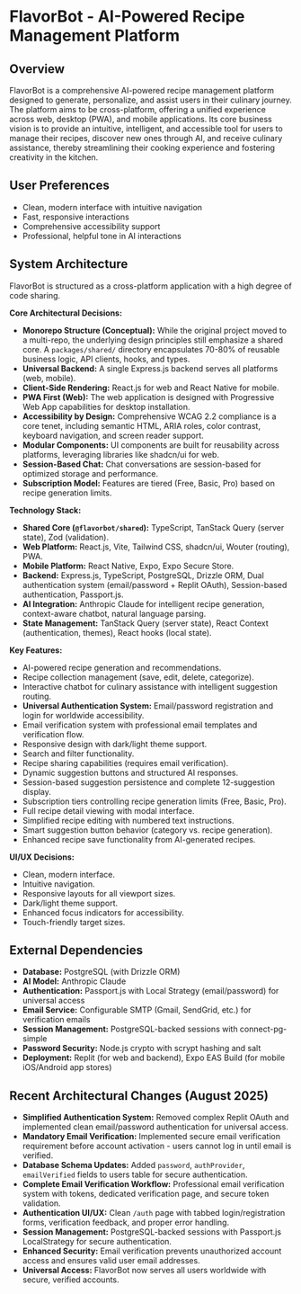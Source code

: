 # FlavorBot - AI-Powered Recipe Management Platform

## Overview
FlavorBot is a comprehensive AI-powered recipe management platform designed to generate, personalize, and assist users in their culinary journey. The platform aims to be cross-platform, offering a unified experience across web, desktop (PWA), and mobile applications. Its core business vision is to provide an intuitive, intelligent, and accessible tool for users to manage their recipes, discover new ones through AI, and receive culinary assistance, thereby streamlining their cooking experience and fostering creativity in the kitchen.

## User Preferences
- Clean, modern interface with intuitive navigation
- Fast, responsive interactions
- Comprehensive accessibility support
- Professional, helpful tone in AI interactions

## System Architecture
FlavorBot is structured as a cross-platform application with a high degree of code sharing.

**Core Architectural Decisions:**
- **Monorepo Structure (Conceptual):** While the original project moved to a multi-repo, the underlying design principles still emphasize a shared core. A `packages/shared/` directory encapsulates 70-80% of reusable business logic, API clients, hooks, and types.
- **Universal Backend:** A single Express.js backend serves all platforms (web, mobile).
- **Client-Side Rendering:** React.js for web and React Native for mobile.
- **PWA First (Web):** The web application is designed with Progressive Web App capabilities for desktop installation.
- **Accessibility by Design:** Comprehensive WCAG 2.2 compliance is a core tenet, including semantic HTML, ARIA roles, color contrast, keyboard navigation, and screen reader support.
- **Modular Components:** UI components are built for reusability across platforms, leveraging libraries like shadcn/ui for web.
- **Session-Based Chat:** Chat conversations are session-based for optimized storage and performance.
- **Subscription Model:** Features are tiered (Free, Basic, Pro) based on recipe generation limits.

**Technology Stack:**
- **Shared Core (`@flavorbot/shared`):** TypeScript, TanStack Query (server state), Zod (validation).
- **Web Platform:** React.js, Vite, Tailwind CSS, shadcn/ui, Wouter (routing), PWA.
- **Mobile Platform:** React Native, Expo, Expo Secure Store.
- **Backend:** Express.js, TypeScript, PostgreSQL, Drizzle ORM, Dual authentication system (email/password + Replit OAuth), Session-based authentication, Passport.js.
- **AI Integration:** Anthropic Claude for intelligent recipe generation, context-aware chatbot, natural language parsing.
- **State Management:** TanStack Query (server state), React Context (authentication, themes), React hooks (local state).

**Key Features:**
- AI-powered recipe generation and recommendations.
- Recipe collection management (save, edit, delete, categorize).
- Interactive chatbot for culinary assistance with intelligent suggestion routing.
- **Universal Authentication System:** Email/password registration and login for worldwide accessibility.
- Email verification system with professional email templates and verification flow.
- Responsive design with dark/light theme support.
- Search and filter functionality.
- Recipe sharing capabilities (requires email verification).
- Dynamic suggestion buttons and structured AI responses.
- Session-based suggestion persistence and complete 12-suggestion display.
- Subscription tiers controlling recipe generation limits (Free, Basic, Pro).
- Full recipe detail viewing with modal interface.
- Simplified recipe editing with numbered text instructions.
- Smart suggestion button behavior (category vs. recipe generation).
- Enhanced recipe save functionality from AI-generated recipes.

**UI/UX Decisions:**
- Clean, modern interface.
- Intuitive navigation.
- Responsive layouts for all viewport sizes.
- Dark/light theme support.
- Enhanced focus indicators for accessibility.
- Touch-friendly target sizes.

## External Dependencies
- **Database:** PostgreSQL (with Drizzle ORM)
- **AI Model:** Anthropic Claude
- **Authentication:** Passport.js with Local Strategy (email/password) for universal access
- **Email Service:** Configurable SMTP (Gmail, SendGrid, etc.) for verification emails
- **Session Management:** PostgreSQL-backed sessions with connect-pg-simple
- **Password Security:** Node.js crypto with scrypt hashing and salt
- **Deployment:** Replit (for web and backend), Expo EAS Build (for mobile iOS/Android app stores)

## Recent Architectural Changes (August 2025)
- **Simplified Authentication System:** Removed complex Replit OAuth and implemented clean email/password authentication for universal access.
- **Mandatory Email Verification:** Implemented secure email verification requirement before account activation - users cannot log in until email is verified.
- **Database Schema Updates:** Added `password`, `authProvider`, `emailVerified` fields to users table for secure authentication.
- **Complete Email Verification Workflow:** Professional email verification system with tokens, dedicated verification page, and secure token validation.
- **Authentication UI/UX:** Clean `/auth` page with tabbed login/registration forms, verification feedback, and proper error handling.
- **Session Management:** PostgreSQL-backed sessions with Passport.js LocalStrategy for secure authentication.
- **Enhanced Security:** Email verification prevents unauthorized account access and ensures valid user email addresses.
- **Universal Access:** FlavorBot now serves all users worldwide with secure, verified accounts.